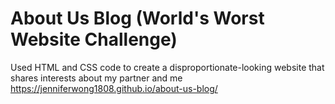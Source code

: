 # About Us Blog (World's Worst Website Challenge)
Used HTML and CSS code to create a disproportionate-looking website that shares interests about my partner and me
https://jenniferwong1808.github.io/about-us-blog/
